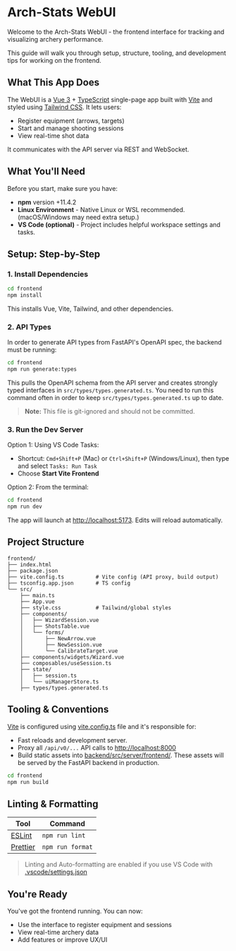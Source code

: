 # Arch-Stats WebUI

Welcome to the Arch-Stats WebUI - the frontend interface for tracking and visualizing archery performance.

This guide will walk you through setup, structure, tooling, and development tips for working on the frontend.

## What This App Does

The WebUI is a [Vue 3](https://vuejs.org/guide/introduction) + [TypeScript](https://www.typescriptlang.org/docs/) single-page app built with [Vite](https://vite.dev/guide/) and styled using [Tailwind CSS](https://tailwindcss.com/docs/installation/using-vite). It lets users:

- Register equipment (arrows, targets)
- Start and manage shooting sessions
- View real-time shot data

It communicates with the API server via REST and WebSocket.

## What You'll Need

Before you start, make sure you have:

- **npm** version +11.4.2
- **Linux Environment** - Native Linux or WSL recommended. (macOS/Windows may need extra setup.)
- **VS Code (optional)** - Project includes helpful workspace settings and tasks.

## Setup: Step-by-Step

### 1. Install Dependencies

```bash
cd frontend
npm install
```

This installs Vue, Vite, Tailwind, and other dependencies.

### 2. API Types

In order to generate API types from FastAPI's OpenAPI spec, the backend must be running:

```bash
cd frontend
npm run generate:types
```

This pulls the OpenAPI schema from the API server and creates strongly typed interfaces in `src/types/types.generated.ts`. You need to run this command often in order to keep `src/types/types.generated.ts` up to date.

> **Note:** This file is git-ignored and should not be committed.

### 3. Run the Dev Server

Option 1: Using VS Code Tasks:

- Shortcut: `Cmd+Shift+P` (Mac) or `Ctrl+Shift+P` (Windows/Linux), then type and select `Tasks: Run Task`
- Choose **Start Vite Frontend**

Option 2: From the terminal:

```bash
cd frontend
npm run dev
```

The app will launch at <http://localhost:5173>. Edits will reload automatically.

## Project Structure

```text
frontend/
├── index.html
├── package.json
├── vite.config.ts          # Vite config (API proxy, build output)
├── tsconfig.app.json       # TS config
└── src/
    ├── main.ts
    ├── App.vue
    ├── style.css           # Tailwind/global styles
    ├── components/
    │   ├── WizardSession.vue
    │   ├── ShotsTable.vue
    │   └── forms/
    │       ├── NewArrow.vue
    │       ├── NewSession.vue
    │       └── CalibrateTarget.vue
    ├── components/widgets/Wizard.vue
    ├── composables/useSession.ts
    ├── state/
    │   ├── session.ts
    │   └── uiManagerStore.ts
    ├── types/types.generated.ts
```

## Tooling & Conventions

[Vite](https://vite.dev/guide/) is configured using [vite.config.ts](./vite.config.ts) file and it's responsible for:

- Fast reloads and development server.
- Proxy all `/api/v0/...` API calls to <http://localhost:8000>
- Build static assets into [backend/src/server/frontend/](../backend/src/server/frontend/). These assets will be served by the FastAPI backend in production.

```bash
cd frontend
npm run build
```

## Linting & Formatting

| Tool                                      | Command          |
| ----------------------------------------- | ---------------- |
| [ESLint](https://eslint.org/docs/latest/) | `npm run lint`   |
| [Prettier](https://prettier.io/docs/)     | `npm run format` |

> Linting and Auto-formatting are enabled if you use VS Code with [.vscode/settings.json](../.vscode/settings.json)

## You're Ready

You've got the frontend running. You can now:

- Use the interface to register equipment and sessions
- View real-time archery data
- Add features or improve UX/UI
